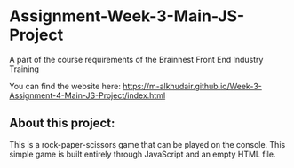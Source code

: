 # Assignment-Week-3-Main-JS-Project
 A part of the course requirements of the Brainnest Front End Industry Training

You can find the website here: https://m-alkhudair.github.io/Week-3-Assignment-4-Main-JS-Project/index.html

## About this project:
This is a rock-paper-scissors game that can be played on the console. This simple game is built entirely through JavaScript and an empty HTML file.
